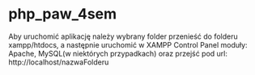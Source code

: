 # php_paw_4sem

Aby uruchomić aplikację należy wybrany folder przenieść do folderu xampp/htdocs, a następnie uruchomić w XAMPP Control Panel moduły: Apache, MySQL(w niektórych przypadkach) oraz przejść pod url: http://localhost/nazwaFolderu
